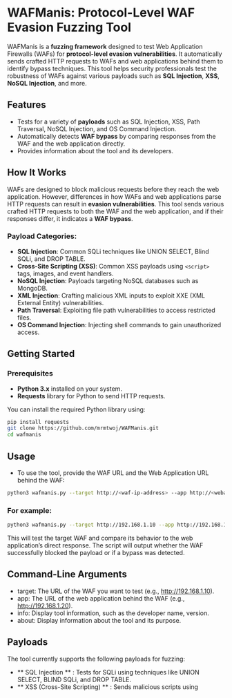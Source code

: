 # WAFManis: Protocol-Level WAF Evasion Fuzzing Tool

WAFManis is a **fuzzing framework** designed to test Web Application Firewalls (WAFs) for **protocol-level evasion vulnerabilities**. It automatically sends crafted HTTP requests to WAFs and web applications behind them to identify bypass techniques. This tool helps security professionals test the robustness of WAFs against various payloads such as **SQL Injection**, **XSS**, **NoSQL Injection**, and more.

## Features
- Tests for a variety of **payloads** such as SQL Injection, XSS, Path Traversal, NoSQL Injection, and OS Command Injection.
- Automatically detects **WAF bypass** by comparing responses from the WAF and the web application directly.
- Provides information about the tool and its developers.

## How It Works
WAFs are designed to block malicious requests before they reach the web application. However, differences in how WAFs and web applications parse HTTP requests can result in **evasion vulnerabilities**. This tool sends various crafted HTTP requests to both the WAF and the web application, and if their responses differ, it indicates a **WAF bypass**.

### Payload Categories:
- **SQL Injection**: Common SQLi techniques like UNION SELECT, Blind SQLi, and DROP TABLE.
- **Cross-Site Scripting (XSS)**: Common XSS payloads using `<script>` tags, images, and event handlers.
- **NoSQL Injection**: Payloads targeting NoSQL databases such as MongoDB.
- **XML Injection**: Crafting malicious XML inputs to exploit XXE (XML External Entity) vulnerabilities.
- **Path Traversal**: Exploiting file path vulnerabilities to access restricted files.
- **OS Command Injection**: Injecting shell commands to gain unauthorized access.

## Getting Started

### Prerequisites
- **Python 3.x** installed on your system.
- **Requests** library for Python to send HTTP requests.

You can install the required Python library using:
```bash
pip install requests
git clone https://github.com/mrmtwoj/WAFManis.git
cd wafmanis
```
## Usage
- To use the tool, provide the WAF URL and the Web Application URL behind the WAF:
```bash
python3 wafmanis.py --target http://<waf-ip-address> --app http://<webapp-ip-address>
```
### For example:
```bash
python3 wafmanis.py --target http://192.168.1.10 --app http://192.168.1.20
```
This will test the target WAF and compare its behavior to the web application’s direct response. The script will output whether the WAF successfully blocked the payload or if a bypass was detected.

## Command-Line Arguments
- target: The URL of the WAF you want to test (e.g., http://192.168.1.10).
- app: The URL of the web application behind the WAF (e.g., http://192.168.1.20).
- info: Display tool information, such as the developer name, version.
- about: Display information about the tool and its purpose.

## Payloads
The tool currently supports the following payloads for fuzzing:

- ** SQL Injection ** : Tests for SQLi using techniques like UNION SELECT, BLIND SQLi, and DROP TABLE.
- ** XSS (Cross-Site Scripting) ** : Sends malicious scripts using <script>, <img>, and <svg> tags.
- ** NoSQL Injection ** : Payloads crafted for NoSQL databases.
- ** OS Command Injection ** : Payloads like ping, whoami, and other command injections.
- ** Path Traversal ** : Attempts to access files like /etc/passwd.
- ** XML Injection ** : Payloads for XXE and other XML-based attacks.
